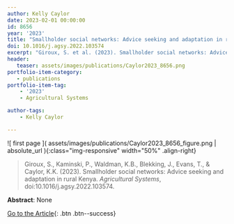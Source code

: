 ```yaml
---
author: Kelly Caylor
date: 2023-02-01 00:00:00
id: 8656
year: '2023'
title: "Smallholder social networks: Advice seeking and adaptation in rural Kenya"
doi: 10.1016/j.agsy.2022.103574
excerpt: "Giroux, S. et al. (2023). Smallholder social networks: Advice seeking and adaptation in rural Kenya. _Agricultural Systems_, doi:10.1016/j.agsy.2022.103574."
header:
   teaser: assets/images/publications/Caylor2023_8656.png
portfolio-item-category:
   - publications
portfolio-item-tag:
    - '2023'
    - Agricultural Systems

author-tags:
    - Kelly Caylor

---
```


![ first page ]( assets/images/publications/Caylor2023_8656_figure.png | absolute_url ){:class="img-responsive" width="50%" .align-right}

> Giroux, S., Kaminski, P., Waldman, K.B., Blekking, J., Evans, T., & Caylor, K.K. (2023). Smallholder social networks: Advice seeking and adaptation in rural Kenya. _Agricultural Systems_, doi:10.1016/j.agsy.2022.103574.

**Abstract**: None

[Go to the Article](https://www.doi.org/10.1016/j.agsy.2022.103574){: .btn .btn--success}